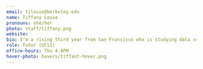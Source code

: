 ```yaml
---
email: tilouie@berkeley.edu
name: Tiffany Louie
pronouns: she/her
photo: staff/tiffany.png
website:
bio: I’m a rising third year from San Francisco who is studying data science and computer science. My current interests include kpop (obsessed with nct) and trying public transportation at different places.
role: Tutor (UCS1)
office-hours: Thu 4-8PM
hover-photo: hovers/tiffant-hover.png
---
```

